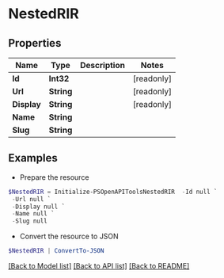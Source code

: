 # NestedRIR
## Properties

Name | Type | Description | Notes
------------ | ------------- | ------------- | -------------
**Id** | **Int32** |  | [readonly] 
**Url** | **String** |  | [readonly] 
**Display** | **String** |  | [readonly] 
**Name** | **String** |  | 
**Slug** | **String** |  | 

## Examples

- Prepare the resource
```powershell
$NestedRIR = Initialize-PSOpenAPIToolsNestedRIR  -Id null `
 -Url null `
 -Display null `
 -Name null `
 -Slug null
```

- Convert the resource to JSON
```powershell
$NestedRIR | ConvertTo-JSON
```

[[Back to Model list]](../README.md#documentation-for-models) [[Back to API list]](../README.md#documentation-for-api-endpoints) [[Back to README]](../README.md)

